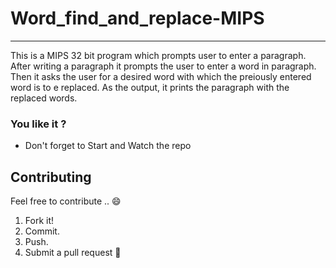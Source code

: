 # Word_find_and_replace-MIPS
  ----------------------------
  This is a MIPS 32 bit program which prompts user to enter a paragraph.
  After writing a paragraph it prompts the user to enter a word in paragraph.
  Then it asks the user for a desired word with which the preiously entered word is to e replaced.
  As the output, it prints the paragraph with the replaced words.

### You like it ?
- Don't forget to Start and Watch the repo 

## Contributing
Feel free to contribute .. :smile:

1. Fork it!
2. Commit.
3. Push.
4. Submit a pull request :slightly_smiling_face:
